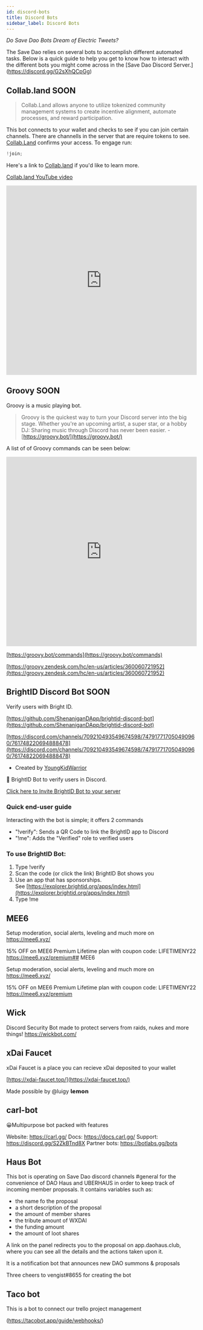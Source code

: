 ```yaml
---
id: discord-bots
title: Discord Bots
sidebar_label: Discord Bots
---
```


_Do Save Dao Bots Dream of Electric Tweets?_

The Save Dao relies on several bots to accomplish different automated tasks. Below is a quick guide to help you get to know how to interact with the different bots you might come across in the [Save Dao Discord Server.]  (https://discord.gg/G2sXhQCpGg)

## Collab.land SOON 

> Collab.Land allows anyone to utilize tokenized community management systems to create incentive alignment, automate processes, and reward participation.

This bot connects to your wallet and checks to see if you can join certain channels. There are channells in the server that are require tokens to see. [Collab.Land](http://collab.Land) confirms your access. To engage run:

```jsx
!join;
```

Here's a link to [Collab.land](https://collab.land/) if you'd like to learn more.

[Collab.land YouTube video](https://www.youtube.com/watch?v=fiVEyVsR7k8)

<iframe width="100%" height="500" src="https://www.youtube.com/embed/fiVEyVsR7k8" title="YouTube video player" frameborder="0" allow="accelerometer; autoplay; clipboard-write; encrypted-media; gyroscope; picture-in-picture" allowfullscreen></iframe>

## Groovy SOON

Groovy is a music playing bot.

> Groovy is the quickest way to turn your Discord server into the big stage. Whether you're an upcoming artist, a super star, or a hobby DJ: Sharing music through Discord has never been easier. -[https://groovy.bot/](https://groovy.bot/)

A list of of Groovy commands can be seen below:

<iframe src="https://groovy.bot/commands/" frameborder="0" sandbox="allow-scripts allow-popups allow-top-navigation-by-user-activation allow-forms allow-same-origin" allowfullscreen="" loading="lazy" width='100%' height='500'></iframe>

[https://groovy.bot/commands](https://groovy.bot/commands)

[https://groovy.zendesk.com/hc/en-us/articles/360060721952](https://groovy.zendesk.com/hc/en-us/articles/360060721952)


## BrightID Discord Bot SOON

Verify users with Bright ID.

[https://github.com/ShenaniganDApp/brightid-discord-bot](https://github.com/ShenaniganDApp/brightid-discord-bot)

[https://discord.com/channels/709210493549674598/747917717050490960/761748220694888478](https://discord.com/channels/709210493549674598/747917717050490960/761748220694888478)

- Created by [YoungKidWarrior](https://www.notion.so/YoungKidWarrior-a5025778570f4a558a490978177c5bff)

🤖 BrightID Bot to verify users in Discord.

[Click here to Invite BrightID Bot to your server](https://bot.brightid.org/)

### Quick end-user guide

Interacting with the bot is simple; it offers 2 commands

- "!verify": Sends a QR Code to link the BrightID app to Discord
- "!me": Adds the "Verified" role to verified users

### To use BrightID Bot:

1. Type !verify
2. Scan the code (or click the link) BrightID Bot shows you
3. Use an app that has sponsorships. See [https://explorer.brightid.org/apps/index.html](https://explorer.brightid.org/apps/index.html)
4. Type !me

## MEE6

Setup moderation, social alerts, leveling and much more on https://mee6.xyz/

  15% OFF on MEE6 Premium Lifetime plan with coupon code: LIFETIMENY22
https://mee6.xyz/premium## MEE6

Setup moderation, social alerts, leveling and much more on https://mee6.xyz/

  15% OFF on MEE6 Premium Lifetime plan with coupon code: LIFETIMENY22
https://mee6.xyz/premium

## Wick

Discord Security Bot made to protect servers from raids, nukes and more things!
https://wickbot.com/

## xDai Faucet

xDai Faucet is a place you can recieve xDai deposited to your wallet

[https://xdai-faucet.top/](https://xdai-faucet.top/)

Made possible by @luigy 𝗹𝗲𝗺𝗼𝗻

## carl-bot

😀Multipurpose bot packed with features

Website: https://carl.gg/
Docs: https://docs.carl.gg/
Support: https://discord.gg/S2ZkBTnd8X
Partner bots: https://botlabs.gg/bots

## Haus Bot

This bot is operating on Save Dao discord channels #general for the convenience of DAO Haus and UBERHAUS in order to keep track of incoming member proposals. It contains variables such as:

- the name fo the proposal
- a short description of the proposal
- the amount of member shares
- the tribute amount of WXDAI
- the funding amount
- the amount of loot shares

A link on the panel redirects you to the proposal on app.daohaus.club, where you can see all the details and the actions taken upon it.

It is a notification bot that announces new DAO summons & proposals

Three cheers to vengist#8655 for creating the bot

## Taco bot

This is a bot to connect our trello project management

(https://tacobot.app/guide/webhooks/)